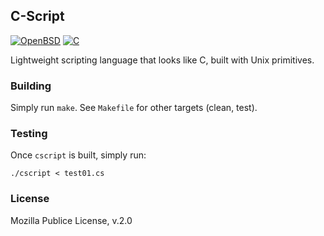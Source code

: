 ## C-Script

[![OpenBSD](https://img.shields.io/badge/-OpenBSD-%23FCC771?style=flat&logo=openbsd&logoColor=black)](https://img.shields.io/badge/-OpenBSD-%23FCC771?style=flat&logo=openbsd&logoColor=black)
[![C](https://img.shields.io/badge/c-%2300599C.svg?style=flat&logo=c&logoColor=white)](https://img.shields.io/badge/c-%2300599C.svg?style=flat&logo=c&logoColor=white)

Lightweight scripting language that looks like C, built with Unix primitives.

### Building

Simply run `make`. See `Makefile` for other targets (clean, test).

### Testing

Once `cscript` is built, simply run:
```
./cscript < test01.cs
```

### License

Mozilla Publice License, v.2.0
